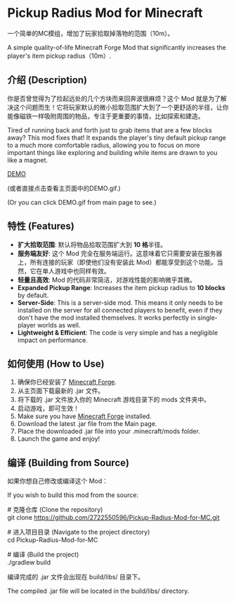 # Pickup Radius Mod for Minecraft

一个简单的MC模组，增加了玩家拾取掉落物的范围（10m）。

A simple quality-of-life Minecraft Forge Mod that significantly increases the player's item pickup radius（10m）.

## **介绍 (Description)**

你是否曾觉得为了捡起远处的几个方块而来回奔波很麻烦？这个 Mod 就是为了解决这个问题而生！它将玩家默认的微小拾取范围扩大到了一个更舒适的半径，让你能像磁铁一样吸附周围的物品，专注于更重要的事情，比如探索和建造。

Tired of running back and forth just to grab items that are a few blocks away? This mod fixes that\! It expands the player's tiny default pickup range to a much more comfortable radius, allowing you to focus on more important things like exploring and building while items are drawn to you like a magnet.

[DEMO](https://github.com/2722550596/Pickup-Radius-Mod-for-MC/blob/main/DEMO.gif?raw=true) 

(或者直接点击查看主页面中的DEMO.gif.) 

(Or you can click DEMO.gif from main page to see.)

## **特性 (Features)**

* **扩大拾取范围**: 默认将物品拾取范围扩大到 **10 格**半径。  
* **服务端友好**: 这个 Mod 完全在服务端运行。这意味着它只需要安装在服务器上，所有连接的玩家（即使他们没有安装此 Mod）都能享受到这个功能。当然，它在单人游戏中也同样有效。  
* **轻量且高效**: Mod 的代码非常简洁，对游戏性能的影响微乎其微。  
* **Expanded Pickup Range**: Increases the item pickup radius to **10 blocks** by default.  
* **Server-Side**: This is a server-side mod. This means it only needs to be installed on the server for all connected players to benefit, even if they don't have the mod installed themselves. It works perfectly in single-player worlds as well.  
* **Lightweight & Efficient**: The code is very simple and has a negligible impact on performance.

## **如何使用 (How to Use)**

1. 确保你已经安装了 [Minecraft Forge](https://files.minecraftforge.net/net/minecraftforge/forge/).  
2. 从主页面下载最新的 .jar 文件。 
3. 将下载的 .jar 文件放入你的 Minecraft 游戏目录下的 mods 文件夹中。  
4. 启动游戏，即可生效！  
5. Make sure you have [Minecraft Forge](https://files.minecraftforge.net/net/minecraftforge/forge/) installed.  
6. Download the latest .jar file from the Main page.
7. Place the downloaded .jar file into your .minecraft/mods folder.  
8. Launch the game and enjoy\!

## **编译 (Building from Source)**

如果你想自己修改或编译这个 Mod：

If you wish to build this mod from the source:

\# 克隆仓库 (Clone the repository)  
git clone https://github.com/2722550596/Pickup-Radius-Mod-for-MC.git

\# 进入项目目录 (Navigate to the project directory)  
cd Pickup-Radius-Mod-for-MC

\# 编译 (Build the project)  
./gradlew build

编译完成的 .jar 文件会出现在 build/libs/ 目录下。

The compiled .jar file will be located in the build/libs/ directory.


